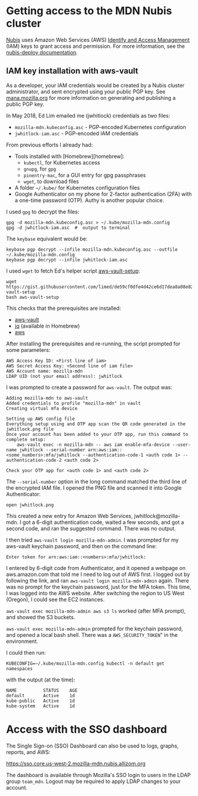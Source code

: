 # Getting access to the MDN Nubis cluster

[Nubis][nubis-project] uses Amazon Web Services (AWS)
[Identify and Access Management][iam] (IAM) keys to grant access and
permission. For more information, see the
[nubis-deploy documentation][nubis-deploy-docs].

[nubis-project]: https://github.com/nubisproject
[iam]: https://aws.amazon.com/iam/
[nubis-deploy-docs]: https://github.com/nubisproject/nubis-deploy/blob/develop/SECURITY.md

## IAM key installation with aws-vault
As a developer, your IAM credentials would be created by a Nubis cluster
administrator, and sent encrypted using your public PGP key. See
[mana.mozilla.org][mana-gpg] for more information on generating and publishing a
public PGP key.

[mana-gpg]: https://mana.mozilla.org/wiki/x/-Q-5AQ

In May 2018, Ed Lim emailed me (jwhitlock) credentials as two files:

* ``mozilla-mdn.kubeconfig.asc`` - PGP-encoded Kubernetes configuration
* ``jwhitlock-iam.asc`` - PGP-encoded IAM credentials

From previous efforts I already had:

* Tools installed with [Homebrew][homebrew]:
  - ``kubectl``, for Kubernetes access
  - ``gnupg``, for ``gpg``
  - ``pinentry-mac``, for a GUI entry for gpg passphrases
  - ``wget``, to download files
* A folder ``~/.kube/`` for Kubernetes configuration files
* Google Authenticator on my phone for 2-factor authentication (2FA) with a
  one-time password (OTP). Authy is another popular choice.

I used ``gpg`` to decrypt the files:

```
gpg -d mozilla-mdn.kubeconfig.asc > ~/.kube/mozilla-mdn.config
gpg -d jwhitlock-iam.asc  #  output to terminal
```

The ``keybase`` equivalent would be:

```
keybase pgp decrypt --infile mozilla-mdn.kubeconfig.asc --outfile ~/.kube/mozilla-mdn.config
keybase pgp decrypt --infile jwhitlock-iam.asc
```

I used ``wget`` to fetch Ed's helper script [aws-vault-setup][setup-gist]:

```
wget https://gist.githubusercontent.com/limed/de59cf0dfe4d42ce6d17dea8a08e82e3/raw/8cce9c4986604695dee5274dc93db201c69bd1fe/aws-vault-setup
bash aws-vault-setup
```

[setup-gist]: https://gist.github.com/limed/de59cf0dfe4d42ce6d17dea8a08e82e3

This checks that the prerequisites are installed:

* [aws-vault](https://github.com/99designs/aws-vault)
* [jq](https://github.com/stedolan/jq) (available in Homebrew)
* [aws](https://aws.amazon.com/cli/)

After installing the prerequisites and re-running, the script prompted for some
parameters:

```
AWS Access Key ID: <First line of iam>
AWS Secret Access Key: <Second line of iam file>
AWS Account name: mozilla-mdn
LDAP UID (not your email address): jwhitlock
```

I was prompted to create a password for ``aws-vault``. The output was:

```
Adding mozilla-mdn to aws-vault
Added credentials to profile "mozilla-mdn" in vault
Creating virtual mfa device

Setting up AWS config file
Everything setup using and OTP app scan the QR code generated in the jwhitlock.png file
Once your account has been added to your OTP app, run this command to complete setup:
    aws-vault exec -n mozilla-mdn -- aws iam enable-mfa-device --user-name jwhitlock --serial-number arn:aws:iam::<some_numbers>:mfa/jwhitlock --authentication-code-1 <auth code 1> --authentication-code-2 <auth code 2>

Check your OTP app for <auth code 1> and <auth code 2>
```

The ``--serial-number`` option in the long command matched the third line of
the encrypted IAM file. I opened the PNG file and scanned it into Google
Authenticator:

```
open jwhitlock.png
```

This created a new entry for Amazon Web Services, jwhitlock@mozilla-mdn.  I got
a 6-digit authentication code, waited a few seconds, and got a second code, and
ran the suggested command. There was no output.

I then tried ``aws-vault login mozilla-mdn-admin``. I was prompted for my
aws-vault keychain password, and then on the command line:

```
Enter token for arn:aws:iam::<numbers>:mfa/jwhitlock:
```

I entered by 6-digit code from Authenticator, and it opened a webpage on
aws.amazon.com that told me I need to log out of AWS first. I logged out by
following the link, and ran ``aws-vault login mozilla-mdn-admin`` again. There
was no prompt for the keychain password, just for the MFA token. This time, I
was logged into the AWS website. After switching the region to US West
(Oregon), I could see the EC2 instances.

``aws-vault exec mozilla-mdn-admin aws s3 ls`` worked (after MFA prompt), and
showed the S3 buckets.

``aws-vault exec mozilla-mdn-admin`` prompted for the keychain password, and
opened a local bash shell. There was a ``AWS_SECURITY_TOKEN``" in the
environment.

I could then run:

``KUBECONFIG=~/.kube/mozilla-mdn.config kubectl -n default get namespaces``

with the output (at the time):
```
NAME          STATUS    AGE
default       Active    1d
kube-public   Active    1d
kube-system   Active    1d
```

# Access with the SSO dashboard

The Single Sign-on (SSO) Dashboard can also be used to logs, graphs, reports, and AWS:

https://sso.core.us-west-2.mozilla-mdn.nubis.allizom.org

The dashboard is available through Mozilla's SSO login to users in the LDAP
group ``team_mdn``. Logout may be required to apply LDAP changes to your
account.
